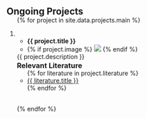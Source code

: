 <h2 id="projects" style="margin: 2px 0px -15px;">Ongoing Projects</h2>

<div class="projects">
<ol class="project-list">

{% for project in site.data.projects.main %}

<li>
    <ul class="title-and-img-container">
        <li class="project-title"><strong>{{ project.title }}</strong></li>
        <li class="project-image">
            {% if project.image %} 
             <img src="{{ project.image }}">
            {% endif %}
        </li>
    </ul>
    <div class="project-description">{{ project.description }}</div>
    <h3 id="project-literature" style="margin: 2px 0px -15px;">Relevant Literature</h3>
    <div class="project-literature">
        <ul class="literature-list">
        {% for literature in project.literature %}
            <li><a href="{{ literature.link }}" target="_blank">{{ literature.title }}</a></li>
        {% endfor %}
        </ul>
    </div>
</li>

<br>

{% endfor %}

</ol>
</div>

